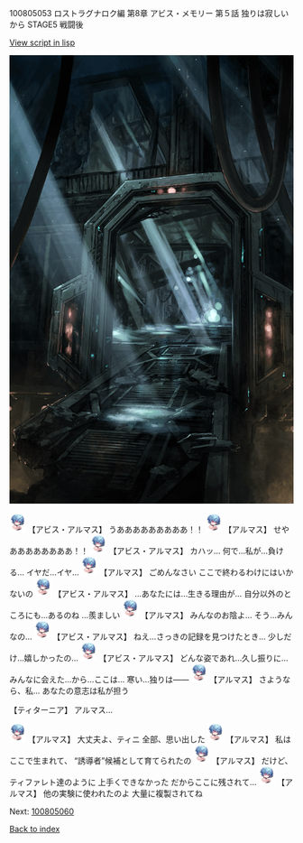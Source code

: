 100805053 ロストラグナロク編 第8章 アビス・メモリー 第５話 独りは寂しいから STAGE5 戦闘後

[View script in lisp](../scripts/100805053.txt)

![bifrost.png](../images/backgrounds/bifrost.png)

<img src="../images/units/3840001.png" alt="3840001.png" height="34"/>
【アビス・アルマス】
うあああああああああ！！

<img src="../images/units/3840001.png" alt="3840001.png" height="34"/>
【アルマス】
せやああああああああ！！

<img src="../images/units/3840001.png" alt="3840001.png" height="34"/>
【アビス・アルマス】
カハッ…
何で…私が…負ける…
イヤだ…イヤ…

<img src="../images/units/3840001.png" alt="3840001.png" height="34"/>
【アルマス】
ごめんなさい
ここで終わるわけにはいかないの

<img src="../images/units/3840001.png" alt="3840001.png" height="34"/>
【アビス・アルマス】
…あなたには…生きる理由が…
自分以外のところにも…あるのね
…羨ましい

<img src="../images/units/3840001.png" alt="3840001.png" height="34"/>
【アルマス】
みんなのお陰よ…
そう…みんなの…

<img src="../images/units/3840001.png" alt="3840001.png" height="34"/>
【アビス・アルマス】
ねえ…さっきの記録を見つけたとき…
少しだけ…嬉しかったの…

<img src="../images/units/3840001.png" alt="3840001.png" height="34"/>
【アビス・アルマス】
どんな姿であれ…久し振りに…
みんなに会えた…から…ここは…
寒い…独りは――

<img src="../images/units/3840001.png" alt="3840001.png" height="34"/>
【アルマス】
さようなら、私…
あなたの意志は私が担う

【ティターニア】
アルマス…

<img src="../images/units/3840001.png" alt="3840001.png" height="34"/>
【アルマス】
大丈夫よ、ティニ
全部、思い出した

<img src="../images/units/3840001.png" alt="3840001.png" height="34"/>
【アルマス】
私はここで生まれて、
“誘導者”候補として育てられたの

<img src="../images/units/3840001.png" alt="3840001.png" height="34"/>
【アルマス】
だけど、ティファレト達のように
上手くできなかった
だからここに残されて…

<img src="../images/units/3840001.png" alt="3840001.png" height="34"/>
【アルマス】
他の実験に使われたのよ
大量に複製されてね

Next: [100805060](100805060.md)

[Back to index](index.md)

